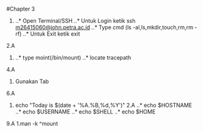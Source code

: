 #Chapter 3
1. ..* Open Terminal/SSH
   ..* Untuk Login ketik ssh m26415060@john.petra.ac.id
   ..* Type cmd (ls -al,ls,mkdir,touch,rm,rm -rf)
   ..* Untuk Exit ketik exit

2.A
  1. ..* type moint(/bin/mount)
     ..* locate tracepath

4.A
  1. Gunakan Tab

6.A
  1. echo "Today is $(date + '%A.%B,%d,%Y')"
  2.A
  ..* echo $HOSTNAME
  ..* echo $USERNAME
  ..* echo $SHELL
  ..* echo $HOME

  9.A
    1.man -k ^mount
